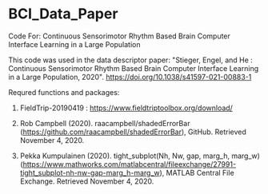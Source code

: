 # BCI_Data_Paper
Code For: Continuous Sensorimotor Rhythm Based Brain Computer Interface Learning in a Large Population

This code was used in the data descriptor paper: "Stieger, Engel, and He : Continuous Sensorimotor Rhythm Based Brain Computer Interface Learning in a Large Population, 2020".
https://doi.org/10.1038/s41597-021-00883-1

Requred functions and packages:

   1. FieldTrip-20190419 : https://www.fieldtriptoolbox.org/download/ 
   
   2. Rob Campbell (2020). raacampbell/shadedErrorBar (https://github.com/raacampbell/shadedErrorBar), GitHub. Retrieved November 4, 2020.
   
   3. Pekka Kumpulainen (2020). tight_subplot(Nh, Nw, gap, marg_h, marg_w) (https://www.mathworks.com/matlabcentral/fileexchange/27991-tight_subplot-nh-nw-gap-marg_h-marg_w),           MATLAB Central File Exchange. Retrieved November 4, 2020.
